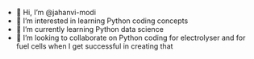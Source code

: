 - 👋 Hi, I’m @jahanvi-modi
- 👀 I’m interested in learning Python coding concepts
- 🌱 I’m currently learning Python data science
- 💞️ I’m looking to collaborate on Python coding for electrolyser and for fuel cells when I get successful in creating that

<!---
jahanvi-modi/jahanvi-modi is a ✨ special ✨ repository because its `README.md` (this file) appears on your GitHub profile.
You can click the Preview link to take a look at your changes.
--->
